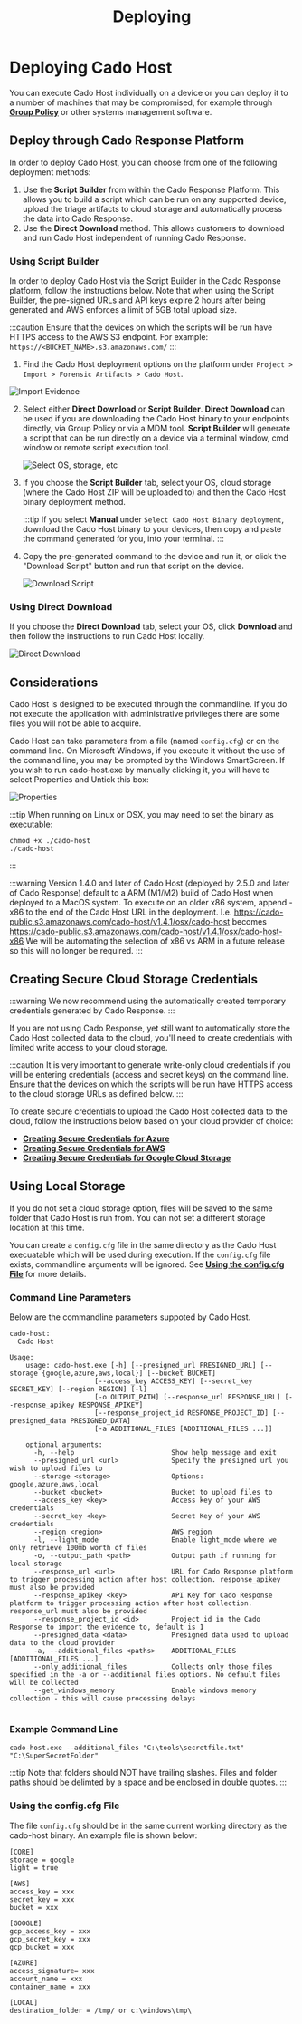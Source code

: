 ﻿---
title: Deploying
hide_title: true
sidebar_position: 2
---

# Deploying Cado Host

You can execute Cado Host individually on a device or you can deploy it to a number of machines that may be compromised, for example through **[Group Policy](https://support.microsoft.com/en-gb/help/816102/how-to-use-group-policy-to-remotely-install-software-in-windows-server)** or other systems management software.

## Deploy through Cado Response Platform
In order to deploy Cado Host, you can choose from one of the following deployment methods:
1. Use the **Script Builder** from within the Cado Response Platform.  This allows you to build a script which can be run on any supported device, upload the triage artifacts to cloud storage and automatically process the data into Cado Response.
2. Use the **Direct Download** method.  This allows customers to download and run Cado Host independent of running Cado Response.

### Using Script Builder
In order to deploy Cado Host via the Script Builder in the Cado Response platform, follow the instructions below.  Note that when using the Script Builder, the pre-signed URLs and API keys expire 2 hours after being generated and AWS enforces a limit of 5GB total upload size.

:::caution
Ensure that the devices on which the scripts will be run have HTTPS access to the AWS S3 endpoint.  For example: `https://<BUCKET_NAME>.s3.amazonaws.com/`
:::

1. Find the Cado Host deployment options on the platform under `Project > Import > Forensic Artifacts > Cado Host`.

  ![Import Evidence](/img/import.png)

2. Select either **Direct Download** or **Script Builder**.  **Direct Download** can be used if you are downloading the Cado Host binary to your endpoints directly, via Group Policy or via a MDM tool.  **Script Builder** will generate a script that can be run directly on a device via a terminal window, cmd window or remote script execution tool.

	![Select OS, storage, etc](/img/import-step2.png)

3. If you choose the **Script Builder** tab, select your OS, cloud storage (where the Cado Host ZIP will be uploaded to) and then the Cado Host binary deployment method.  

	:::tip
	If you select **Manual** under `Select Cado Host Binary deployment`, download the Cado Host binary to your devices, then copy and paste the command generated for you, into your terminal.
	:::

4. Copy the pre-generated command to the device and run it, or click the "Download Script" button and run that script on the device.

	![Download Script](/img/cado-host-script.png)


### Using Direct Download 
If you choose the **Direct Download** tab, select your OS, click **Download** and then follow the instructions to run Cado Host locally.

![Direct Download](/img/cado-direct-download.png)

## Considerations
​Cado Host is designed to be executed through the commandline. If you do not execute the application with administrative privileges there are some files you will not be able to acquire.

 Cado Host can take parameters from a file (named `config.cfg`) or on the command line.  On Microsoft Windows, if you execute it without the use of the command line, you may be prompted by the Windows SmartScreen. If you wish to run cado-host.exe by manually clicking it, you will have to select Properties and Untick this box:

![Properties](/img/import-security.png)

:::tip
When running on Linux or OSX, you may need to set the binary as executable:

```console
chmod +x ./cado-host
./cado-host
```
:::

:::warning
Version 1.4.0 and later of Cado Host (deployed by 2.5.0 and later of Cado Response) default to a ARM (M1/M2) build of Cado Host when deployed to a MacOS system.
To execute on an older x86 system, append -x86 to the end of the Cado Host URL in the deployment.
I.e. https://cado-public.s3.amazonaws.com/cado-host/v1.4.1/osx/cado-host becomes https://cado-public.s3.amazonaws.com/cado-host/v1.4.1/osx/cado-host-x86
We will be automating the selection of x86 vs ARM in a future release so this will no longer be required.
:::

## Creating Secure Cloud Storage Credentials

:::warning
We now recommend using the automatically created temporary credentials generated by Cado Response.
:::

If you are not using Cado Response, yet still want to automatically store the Cado Host collected data to the cloud, you'll need to create credentials with limited write access to your cloud storage.  

:::caution
It is very important to generate write-only cloud credentials if you will be entering credentials (access and secret keys) on the command line. Ensure that the devices on which the scripts will be run have HTTPS access to the cloud storage URLs as defined below.
:::

To create secure credentials to upload the Cado Host collected data to the cloud, follow the instructions below based on your cloud provider of choice:
- **[Creating Secure Credentials for Azure](azure-credentials)**
- **[Creating Secure Credentials for AWS](aws-credentials)**
- **[Creating Secure Credentials for Google Cloud Storage](google-credentials)**

## Using Local Storage
​If you do not set a cloud storage option, files will be saved to the same folder that Cado Host is run from. You can not set a different storage location at this time.

You can create a `config.cfg` file in the same directory as the Cado Host execuatable which will be used during execution.  If the `config.cfg` file exists, commandline arguments will be ignored.  See **[Using the config.cfg File](#using-the-configcfg-file)** for more details.

### Command Line Parameters

Below are the commandline parameters suppoted by Cado Host.

```
cado-host:
  Cado Host

Usage:
    usage: cado-host.exe [-h] [--presigned_url PRESIGNED_URL] [--storage {google,azure,aws,local}] [--bucket BUCKET]
                     [--access_key ACCESS_KEY] [--secret_key SECRET_KEY] [--region REGION] [-l]
                     [-o OUTPUT_PATH] [--response_url RESPONSE_URL] [--response_apikey RESPONSE_APIKEY]
                     [--response_project_id RESPONSE_PROJECT_ID] [--presigned_data PRESIGNED_DATA]
                     [-a ADDITIONAL_FILES [ADDITIONAL_FILES ...]]

    optional arguments:
      -h, --help                        Show help message and exit
      --presigned_url <url>             Specify the presigned url you wish to upload files to
      --storage <storage>               Options: google,azure,aws,local
      --bucket <bucket>                 Bucket to upload files to
      --access_key <key>                Access key of your AWS credentials
      --secret_key <key>                Secret Key of your AWS credentials
      --region <region>                 AWS region
      -l, --light_mode                  Enable light_mode where we only retrieve 100mb worth of files
      -o, --output_path <path>          Output path if running for local storage
      --response_url <url>              URL for Cado Response platform to trigger processing action after host collection. response_apikey must also be provided
      --response_apikey <key>           API Key for Cado Response platform to trigger processing action after host collection. response_url must also be provided
      --response_project_id <id>        Project id in the Cado Response to import the evidence to, default is 1
      --presigned_data <data>           Presigned data used to upload data to the cloud provider
      -a, --additional_files <paths>    ADDITIONAL_FILES [ADDITIONAL_FILES ...]
      --only_additional_files           Collects only those files specified in the -a or --additional files options. No default files will be collected
      --get_windows_memory              Enable windows memory collection - this will cause processing delays
      
```

### Example Command Line
```console
cado-host.exe --additional_files "C:\tools\secretfile.txt" "C:\SuperSecretFolder"
```

:::tip
Note that folders should NOT have trailing slashes.  Files and folder paths should be delimted by a space and be enclosed in double quotes.
:::

### Using the config.cfg File
​The file `config.cfg` should be in the same current working directory as the cado-host binary.  An example file is shown below:

```
[CORE]
storage = google
light = true

[AWS]
access_key = xxx
secret_key = xxx
bucket = xxx

[GOOGLE]
gcp_access_key = xxx
gcp_secret_key = xxx
gcp_bucket = xxx

[AZURE]
access_signature= xxx
account_name = xxx
container_name = xxx

[LOCAL]
destination_folder = /tmp/ or c:\windows\tmp\
```
